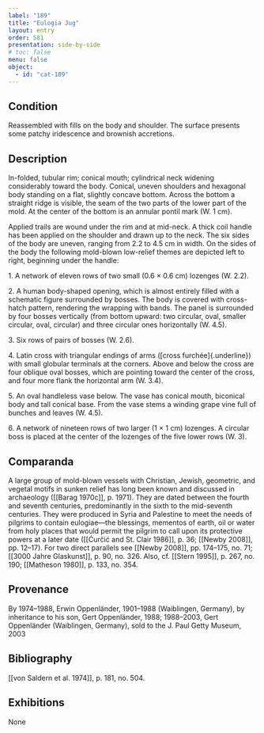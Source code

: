 ```yaml
---
label: "189"
title: "Eulogia Jug"
layout: entry
order: 581
presentation: side-by-side
# toc: false
menu: false
object:
  - id: "cat-189"
---
```


## Condition

Reassembled with fills on the body and shoulder. The surface presents some patchy iridescence and brownish accretions.

## Description

In-folded, tubular rim; conical mouth; cylindrical neck widening considerably toward the body. Conical, uneven shoulders and hexagonal body standing on a flat, slightly concave bottom. Across the bottom a straight ridge is visible, the seam of the two parts of the lower part of the mold. At the center of the bottom is an annular pontil mark (W. 1 cm).

Applied trails are wound under the rim and at mid-neck. A thick coil handle has been applied on the shoulder and drawn up to the neck. The six sides of the body are uneven, ranging from 2.2 to 4.5 cm in width. On the sides of the body the following mold-blown low-relief themes are depicted left to right, beginning under the handle:

1\. A network of eleven rows of two small (0.6 × 0.6 cm) lozenges (W. 2.2).

2\. A human body-shaped opening, which is almost entirely filled with a schematic figure surrounded by bosses. The body is covered with cross-hatch pattern, rendering the wrapping with bands. The panel is surrounded by four bosses vertically (from bottom upward: two circular, oval, smaller circular, oval, circular) and three circular ones horizontally (W. 4.5).

3\. Six rows of pairs of bosses (W. 2.6).

4\. Latin cross with triangular endings of arms ([cross furchée]{.underline}) with small globular terminals at the corners. Above and below the cross are four oblique oval bosses, which are pointing toward the center of the cross, and four more flank the horizontal arm (W. 3.4).

5\. An oval handleless vase below. The vase has conical mouth, biconical body and tall conical base. From the vase stems a winding grape vine full of bunches and leaves (W. 4.5).

6\. A network of nineteen rows of two larger (1 × 1 cm) lozenges. A circular boss is placed at the center of the lozenges of the five lower rows (W. 3).

## Comparanda

A large group of mold-blown vessels with Christian, Jewish, geometric, and vegetal motifs in sunken relief has long been known and discussed in archaeology ([[Barag 1970c]], p. 1971). They are dated between the fourth and seventh centuries, predominantly in the sixth to the mid-seventh centuries. They were produced in Syria and Palestine to meet the needs of pilgrims to contain eulogiae—the blessings, mementos of earth, oil or water from holy places that would permit the pilgrim to call upon its protective powers at a later date ([[Ćurčić and St. Clair 1986]], p. 36; [[Newby 2008]], pp. 12–17). For two direct parallels see [[Newby 2008]], pp. 174–175, no. 71; [[3000 Jahre Glaskunst]], p. 90, no. 326. Also, cf. [[Stern 1995]], p. 267, no. 190; [[Matheson 1980]], p. 133, no. 354.

## Provenance

By 1974–1988, Erwin Oppenländer, 1901–1988 (Waiblingen, Germany), by inheritance to his son, Gert Oppenländer, 1988; 1988–2003, Gert Oppenländer (Waiblingen, Germany), sold to the J. Paul Getty Museum, 2003

## Bibliography

[[von Saldern et al. 1974]], p. 181, no. 504.

## Exhibitions

None
